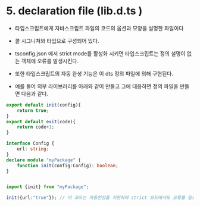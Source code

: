 
# 5. declaration file (lib.d.ts )

- 타입스크립트에게 자바스크립트 파일의 코드의 옵션과 모양을 설명한 파일이다
- 콜 시그니쳐와 타입으로 구성되어 있다.
- tsconfig.json 에서 strict mode를 활성화 시키면 타입스크립트는 정의 설명이 없는 객체에 오류를 발생시킨다.
- 또한 타입스크립트의 자동 완성 기능은 이 dts 정의 파일에 의해 구현된다.

- 예를 들어 외부 라이브러리를 아래와 같이 만들고 그에 대응하면 정의 파일을 만들면 다음과 같다.

```javascript $ touch ./src/myPackage.js $
export default init(config){
    return true;
}
export default exit(code){
    return code+1;
}
```

```typescript $ touch ./src/myPackage.d.ts $
interface Config {
    url: string;
}
declare module "myPackage" {
    function init(config:Config): boolean;
}
```

```typescript /src/index.ts

import {init} from "myPackage";

init({url:"true"}); // 이 코드는 자동완성을 지원하며 strict 모드에서도 오류를 일으키지 않는다.

```
